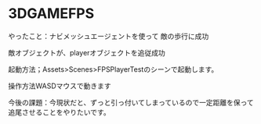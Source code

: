 # 3DGAMEFPS
 やったこと：ナビメッシュエージェントを使って
 敵の歩行に成功
 
 敵オブジェクトが、playerオブジェクトを追従成功
 
 起動方法；Assets>Scenes>FPSPlayerTestのシーンで起動します。
 
 操作方法WASDマウスで動きます
 
 
 今後の課題：今現状だと、ずっと引っ付いてしまっているので一定距離を保って
 追尾させることをやりたいです。

